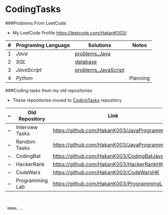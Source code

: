 # CodingTasks


###Problems From LeetCode

- My LeetCode Profile https://leetcode.com/HakanK003/

| # | Programing Language | Solutions | Notes |
|---| ----- | -------- | ---------- |
|1| *Java*|[problems_Java](https://github.com/HakanK003/CodingTasks/tree/master/src/fromLeetCode/problems_Java)|
|2| *SQL*|[database](https://github.com/HakanK003/CodingTasks/tree/master/src/fromLeetCode/database)|
|3|*JavaScript* |[problems_JavaScript](https://github.com/HakanK003/CodingTasks/tree/master/src/fromLeetCode/problems_JavaScript) ||
|4| *Python* | |Planning|



###Coding tasks from my old repositories

- These repositories moved to [CodingTasks](https://github.com/HakanK003/CodingTasks/) repository 

|~|Old Repository|Link|
|---------|----------------|------|
|~|Interview Tasks | https://github.com/HakanK003/JavaProgramming1|
|~|Random Tasks    | https://github.com/HakanK003/JavaProgramming1|
|~|CodingBat       | https://github.com/HakanK003/CodingBatJava_HK|
|~|HackerRank     | https://github.com/HakanK003/HackerRankHK|
|~|CodeWars       | https://github.com/HakanK003/CodeWarsHK|
|~|Programming Lab | https://github.com/HakanK003/ProgrammingLab|

<br>

```
 Hmmm...
```